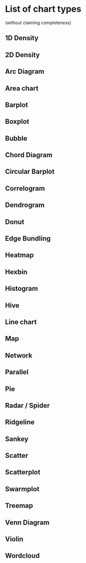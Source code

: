 # List of chart types 

(without claiming completeness)

## 1D Density
## 2D Density
## Arc Diagram
## Area chart
## Barplot
## Boxplot
## Bubble
## Chord Diagram
## Circular Barplot
## Correlogram
## Dendrogram
## Donut
## Edge Bundling
## Heatmap
## Hexbin
## Histogram
## Hive
## Line chart
## Map
## Network
## Parallel
## Pie
## Radar / Spider
## Ridgeline
## Sankey
## Scatter
## Scatterplot
## Swarmplot
## Treemap
## Venn Diagram
## Violin
## Wordcloud
